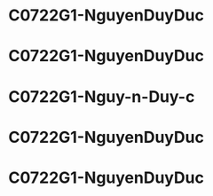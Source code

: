 # C0722G1-NguyenDuyDuc
# C0722G1-NguyenDuyDuc
# C0722G1-Nguy-n-Duy-c
# C0722G1-NguyenDuyDuc
# C0722G1-NguyenDuyDuc
